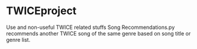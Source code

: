 # TWICEproject
Use and non-useful TWICE related stuffs
  Song Recommendations.py recommends another TWICE song of the same genre based on song title or genre list.
